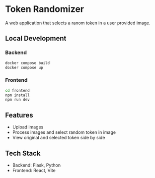 # Token Randomizer

A web application that selects a ranom token in a user provided image.

## Local Development

### Backend

```bash
docker compose build
docker compose up
```

### Frontend

```bash
cd frontend
npm install
npm run dev
```

## Features

- Upload images
- Process images and select random token in image
- View original and selected token side by side

## Tech Stack

- Backend: Flask, Python
- Frontend: React, Vite
